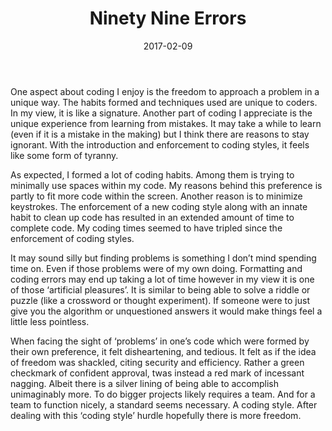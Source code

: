 ﻿---
layout: essay
type: essay
published: true
title: Ninety Nine Errors
date: 2017-02-09
labels:
  - Coding Styles
  - Learning
---

One aspect about coding I enjoy is the freedom to approach a problem in a unique way. The habits formed and techniques used are unique to coders. In my view, it is like a signature. Another part of coding I appreciate is the unique experience from learning from mistakes. It may take a while to learn (even if it is a mistake in the making) but I think there are reasons to stay ignorant. With the introduction and enforcement to coding styles, it feels like some form of tyranny.

As expected, I formed a lot of coding habits. Among them is trying to minimally use spaces within my code. My reasons behind this preference is partly to fit more code within the screen. Another reason is to minimize keystrokes.  The enforcement of a new coding style along with an innate habit to clean up code has resulted in an extended amount of time to complete code.  My coding times seemed to have tripled since the enforcement of coding styles. 

It may sound silly but finding problems is something I don’t mind spending time on. Even if those problems were of my own doing. Formatting and coding errors may end up taking a lot of time however in my view it is one of those ‘artificial pleasures’. It is similar to being able to solve a riddle or puzzle (like a crossword or thought experiment). If someone were to just give you the algorithm or unquestioned answers it would make things feel a little less pointless. 

When facing the sight of ‘problems’ in one’s code which were formed by their own preference, it felt disheartening, and tedious. It felt as if the idea of freedom was shackled, citing security and efficiency. Rather a green checkmark of confident approval, twas instead a red mark of incessant nagging. Albeit there is a silver lining of being able to accomplish unimaginably more. To do bigger projects likely requires a team. And for a team to function nicely, a standard seems necessary. A coding style. After dealing with this ‘coding style’ hurdle hopefully there is more freedom. 
